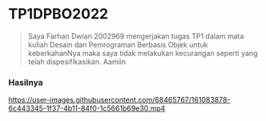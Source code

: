 # TP1DPBO2022

>Saya Farhan Dwian 2002969 mengerjakan tugas TP1 dalam mata kuliah Desain dan Pemrograman Berbasis Objek untuk keberkahanNya maka saya tidak melakukan kecurangan seperti yang telah dispesifikasikan. Aamiin

### Hasilnya


https://user-images.githubusercontent.com/68465767/161083878-6c443345-1f37-4b11-84f0-1c5661b69e30.mp4

